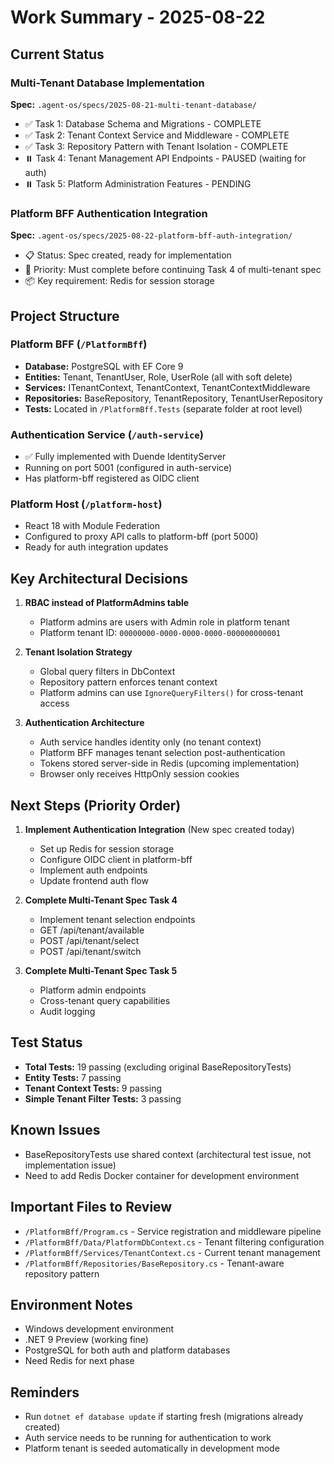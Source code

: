 # Work Summary - 2025-08-22

## Current Status

### Multi-Tenant Database Implementation
**Spec:** `.agent-os/specs/2025-08-21-multi-tenant-database/`
- ✅ Task 1: Database Schema and Migrations - COMPLETE
- ✅ Task 2: Tenant Context Service and Middleware - COMPLETE  
- ✅ Task 3: Repository Pattern with Tenant Isolation - COMPLETE
- ⏸️ Task 4: Tenant Management API Endpoints - PAUSED (waiting for auth)
- ⏸️ Task 5: Platform Administration Features - PENDING

### Platform BFF Authentication Integration
**Spec:** `.agent-os/specs/2025-08-22-platform-bff-auth-integration/`
- 📋 Status: Spec created, ready for implementation
- 🎯 Priority: Must complete before continuing Task 4 of multi-tenant spec
- 📦 Key requirement: Redis for session storage

## Project Structure

### Platform BFF (`/PlatformBff`)
- **Database:** PostgreSQL with EF Core 9
- **Entities:** Tenant, TenantUser, Role, UserRole (all with soft delete)
- **Services:** ITenantContext, TenantContext, TenantContextMiddleware
- **Repositories:** BaseRepository, TenantRepository, TenantUserRepository
- **Tests:** Located in `/PlatformBff.Tests` (separate folder at root level)

### Authentication Service (`/auth-service`)
- ✅ Fully implemented with Duende IdentityServer
- Running on port 5001 (configured in auth-service)
- Has platform-bff registered as OIDC client

### Platform Host (`/platform-host`)
- React 18 with Module Federation
- Configured to proxy API calls to platform-bff (port 5000)
- Ready for auth integration updates

## Key Architectural Decisions

1. **RBAC instead of PlatformAdmins table**
   - Platform admins are users with Admin role in platform tenant
   - Platform tenant ID: `00000000-0000-0000-0000-000000000001`

2. **Tenant Isolation Strategy**
   - Global query filters in DbContext
   - Repository pattern enforces tenant context
   - Platform admins can use `IgnoreQueryFilters()` for cross-tenant access

3. **Authentication Architecture**
   - Auth service handles identity only (no tenant context)
   - Platform BFF manages tenant selection post-authentication
   - Tokens stored server-side in Redis (upcoming implementation)
   - Browser only receives HttpOnly session cookies

## Next Steps (Priority Order)

1. **Implement Authentication Integration** (New spec created today)
   - Set up Redis for session storage
   - Configure OIDC client in platform-bff
   - Implement auth endpoints
   - Update frontend auth flow

2. **Complete Multi-Tenant Spec Task 4**
   - Implement tenant selection endpoints
   - GET /api/tenant/available
   - POST /api/tenant/select
   - POST /api/tenant/switch

3. **Complete Multi-Tenant Spec Task 5**
   - Platform admin endpoints
   - Cross-tenant query capabilities
   - Audit logging

## Test Status
- **Total Tests:** 19 passing (excluding original BaseRepositoryTests)
- **Entity Tests:** 7 passing
- **Tenant Context Tests:** 9 passing  
- **Simple Tenant Filter Tests:** 3 passing

## Known Issues
- BaseRepositoryTests use shared context (architectural test issue, not implementation issue)
- Need to add Redis Docker container for development environment

## Important Files to Review
- `/PlatformBff/Program.cs` - Service registration and middleware pipeline
- `/PlatformBff/Data/PlatformDbContext.cs` - Tenant filtering configuration
- `/PlatformBff/Services/TenantContext.cs` - Current tenant management
- `/PlatformBff/Repositories/BaseRepository.cs` - Tenant-aware repository pattern

## Environment Notes
- Windows development environment
- .NET 9 Preview (working fine)
- PostgreSQL for both auth and platform databases
- Need Redis for next phase

## Reminders
- Run `dotnet ef database update` if starting fresh (migrations already created)
- Auth service needs to be running for authentication to work
- Platform tenant is seeded automatically in development mode
